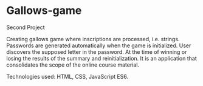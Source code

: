 # Gallows-game
Second Project

Creating gallows game where inscriptions are processed, i.e. strings. Passwords are generated automatically when the game is initialized. User discovers the supposed letter in the password. At the time of winning or losing the results of the summary and reinitialization. It is an application that consolidates the scope of the online course material. 

Technologies used: HTML, CSS, JavaScript ES6.
